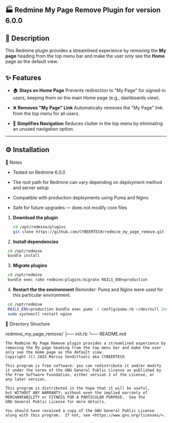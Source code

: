 ## 🏭 Redmine My Page Remove Plugin for version 6.0.0

## 📌 Description

This Redmine plugin provides a streamlined experience by removing the **My page** heading from the top menu bar and make the user only see the **Home** page as the default view.

## ✨ Features

- 🏠 **Stays on Home Page**
  Prevents redirection to "My Page" for signed-in users, keeping them on the main Home page (e.g., dashboards view).

- ❌ **Removes "My Page" Link**
  Automatically removes the "My Page" link from the top menu for all users.

- 🧼 **Simplifies Navigation** 
  Reduces clutter in the top menu by eliminating an unused navigation option.

---

## ⚙️ Installation

📝 Notes
- Tested on Redmine 6.0.0

- The root path for Redmine can vary depending on deployment method and server setup

- Compatible with production deployments using Puma and Nginx

- Safe for future upgrades — does not modify core files


1. **Download the plugin**

   ```bash
   cd /opt/redmine/plugins
   git clone https://github.com/CYBEERTECH/redmine_my_page_remove.git
   ```

2. **Install dependencies**
  ```bash
   cd /opt/redmine 
   bundle install
  ```

3. **Migrate plugins**
  ```bash
   cd /opt/redmine
   bundle exec rake redmine:plugins:migrate RAILS_ENV=production
  ```

4. **Restart the the environment**
   Reminder: Puma and Nginx were used for this particular environment.
  ```bash
   cd /opt/redmine
   RAILS_ENV=production bundle exec puma -C config/puma.rb >/dev/null 2>&1 &
   sudo systemctl restart nginx
  ```


📁 Directory Structure

redmine_my_page_remove/
├── init.rb
└── README.md


    The Redmine My Page Remove plugin provides a streamlined experience by 
    removing the My page heading from the top menu bar and make the user 
    only see the Home page as the default view.
    Copyright (C) 2025 Marcus Vendittuoli aka CYBEERTECH

    This program is free software: you can redistribute it and/or modify
    it under the terms of the GNU General Public License as published by
    the Free Software Foundation, either version 2 of the License, or
    any later version.

    This program is distributed in the hope that it will be useful,
    but WITHOUT ANY WARRANTY; without even the implied warranty of
    MERCHANTABILITY or FITNESS FOR A PARTICULAR PURPOSE.  See the
    GNU General Public License for more details.

    You should have received a copy of the GNU General Public License
    along with this program.  If not, see <https://www.gnu.org/licenses/>.
